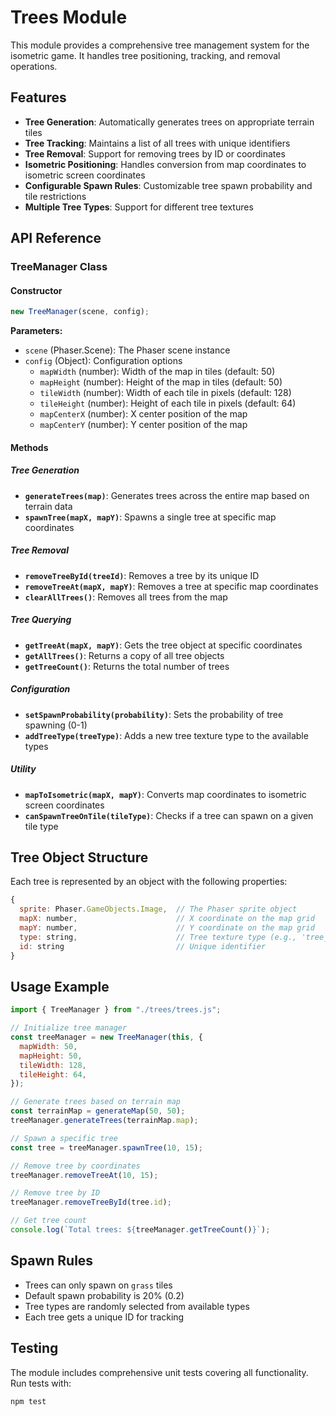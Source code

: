 # Trees Module

This module provides a comprehensive tree management system for the isometric game. It handles tree positioning, tracking, and removal operations.

## Features

- **Tree Generation**: Automatically generates trees on appropriate terrain tiles
- **Tree Tracking**: Maintains a list of all trees with unique identifiers
- **Tree Removal**: Support for removing trees by ID or coordinates
- **Isometric Positioning**: Handles conversion from map coordinates to isometric screen coordinates
- **Configurable Spawn Rules**: Customizable tree spawn probability and tile restrictions
- **Multiple Tree Types**: Support for different tree textures

## API Reference

### TreeManager Class

#### Constructor

```javascript
new TreeManager(scene, config);
```

**Parameters:**

- `scene` (Phaser.Scene): The Phaser scene instance
- `config` (Object): Configuration options
  - `mapWidth` (number): Width of the map in tiles (default: 50)
  - `mapHeight` (number): Height of the map in tiles (default: 50)
  - `tileWidth` (number): Width of each tile in pixels (default: 128)
  - `tileHeight` (number): Height of each tile in pixels (default: 64)
  - `mapCenterX` (number): X center position of the map
  - `mapCenterY` (number): Y center position of the map

#### Methods

##### Tree Generation

- **`generateTrees(map)`**: Generates trees across the entire map based on terrain data
- **`spawnTree(mapX, mapY)`**: Spawns a single tree at specific map coordinates

##### Tree Removal

- **`removeTreeById(treeId)`**: Removes a tree by its unique ID
- **`removeTreeAt(mapX, mapY)`**: Removes a tree at specific map coordinates
- **`clearAllTrees()`**: Removes all trees from the map

##### Tree Querying

- **`getTreeAt(mapX, mapY)`**: Gets the tree object at specific coordinates
- **`getAllTrees()`**: Returns a copy of all tree objects
- **`getTreeCount()`**: Returns the total number of trees

##### Configuration

- **`setSpawnProbability(probability)`**: Sets the probability of tree spawning (0-1)
- **`addTreeType(treeType)`**: Adds a new tree texture type to the available types

##### Utility

- **`mapToIsometric(mapX, mapY)`**: Converts map coordinates to isometric screen coordinates
- **`canSpawnTreeOnTile(tileType)`**: Checks if a tree can spawn on a given tile type

## Tree Object Structure

Each tree is represented by an object with the following properties:

```javascript
{
  sprite: Phaser.GameObjects.Image,  // The Phaser sprite object
  mapX: number,                      // X coordinate on the map grid
  mapY: number,                      // Y coordinate on the map grid
  type: string,                      // Tree texture type (e.g., 'tree_1')
  id: string                         // Unique identifier
}
```

## Usage Example

```javascript
import { TreeManager } from "./trees/trees.js";

// Initialize tree manager
const treeManager = new TreeManager(this, {
  mapWidth: 50,
  mapHeight: 50,
  tileWidth: 128,
  tileHeight: 64,
});

// Generate trees based on terrain map
const terrainMap = generateMap(50, 50);
treeManager.generateTrees(terrainMap.map);

// Spawn a specific tree
const tree = treeManager.spawnTree(10, 15);

// Remove tree by coordinates
treeManager.removeTreeAt(10, 15);

// Remove tree by ID
treeManager.removeTreeById(tree.id);

// Get tree count
console.log(`Total trees: ${treeManager.getTreeCount()}`);
```

## Spawn Rules

- Trees can only spawn on `grass` tiles
- Default spawn probability is 20% (0.2)
- Tree types are randomly selected from available types
- Each tree gets a unique ID for tracking

## Testing

The module includes comprehensive unit tests covering all functionality. Run tests with:

```bash
npm test
```
